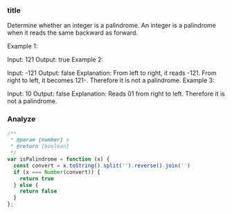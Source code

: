 <!--
abbrlink: a3dlddtk
-->

### title

Determine whether an integer is a palindrome. An integer is a palindrome when it reads the same backward as forward.

Example 1:

Input: 121
Output: true
Example 2:

Input: -121
Output: false
Explanation: From left to right, it reads -121. From right to left, it becomes 121-. Therefore it is not a palindrome.
Example 3:

Input: 10
Output: false
Explanation: Reads 01 from right to left. Therefore it is not a palindrome.

### Analyze

```js
/**
 * @param {number} x
 * @return {boolean}
 */
var isPalindrome = function (x) {
  const convert = x.toString().split('').reverse().join('')
  if (x === Number(convert)) {
    return true
  } else {
    return false
  }
};
```